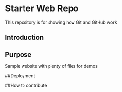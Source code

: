 # Starter Web Repo

This repository is for showing how Git and GitHub work

## Introduction

## Purpose
 
Sample website with plenty of files for demos

##Deployment

##How to contribute

